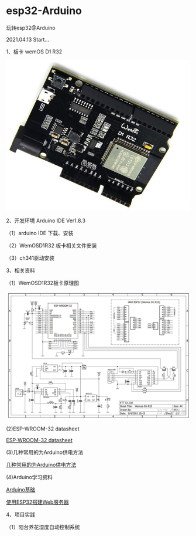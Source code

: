 # esp32-Arduino

玩转esp32@Arduino

2021.04.13 Start...

1、板卡 wemOS D1 R32

![WemOSD1R32板卡](/img/WemosD1R32.jpg)

2、开发环境 Arduino IDE Ver1.8.3
   
（1）arduino IDE 下载、安装

（2）WemOSD1R32 板卡相关文件安装

（3）ch341驱动安装
     

3、相关资料

（1）WemOSD1R32板卡原理图

![WemOSD1R32板卡原理图](/img/WemosD1R32板卡原理图.jpg)

(2)ESP-WROOM-32 datasheet

[ESP-WROOM-32 datasheet](/resources/esp32-wroom-32_datasheet_cn.pdf)

(3)几种常用的为Arduino供电方法

[几种常用的为Arduino供电方法](http://www.taichi-maker.com/homepage/arduino-projects-index/arduino-power-supply/)

(4)Arduino学习资料

[Arduino基础](http://www.taichi-maker.com/homepage/arduino-tutorial-index/)

[使用ESP32搭建Web服务器 ](https://www.yiboard.com/thread-1217-1-1.html)

4、项目实践

（1）阳台养花湿度自动控制系统

     

